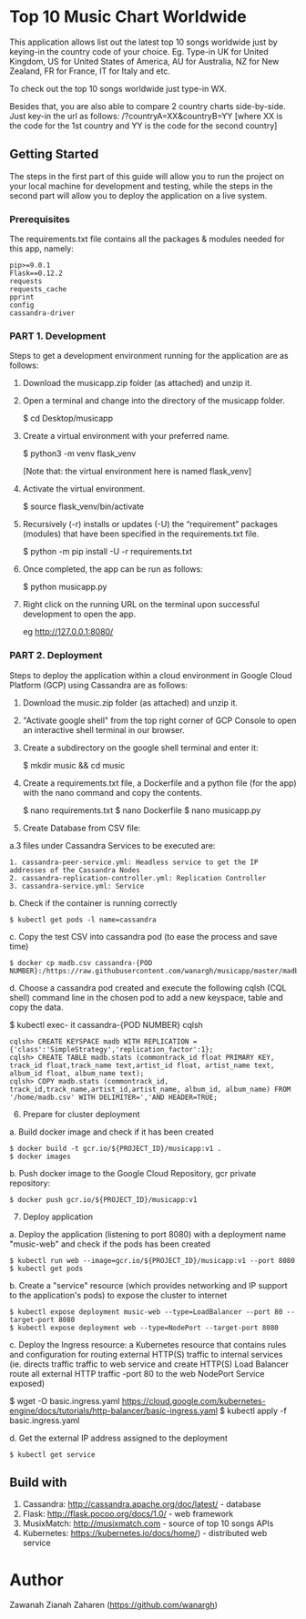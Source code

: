 # Top 10 Music Chart Worldwide

This application allows list out the latest top 10 songs worldwide just by keying-in the country code of your choice.
Eg. Type-in UK for United Kingdom, US for United States of America, AU for Australia, NZ for New Zealand, FR for France, IT for Italy and etc.

To check out the top 10 songs worldwide just type-in WX.

Besides that, you are also able to compare 2 country charts side-by-side. Just key-in the url as follows:
/?countryA=XX&countryB=YY [where XX is the code for the 1st country and YY is the code for the second country]


## Getting Started

The steps in the first part of this guide will allow you to run the project on your local machine for development and testing, while the steps in the second part will allow you to deploy the application on a live system.


### Prerequisites

The requirements.txt file contains all the packages & modules needed for this app, namely:

```
pip>=9.0.1
Flask==0.12.2
requests
requests_cache
pprint
config
cassandra-driver
```


### PART 1. Development

Steps to get a development environment running for the application are as follows:

1.	Download the musicapp.zip folder (as attached) and unzip it.

2.	Open a terminal and change into the directory of the musicapp folder.

     $ cd Desktop/musicapp

3.	Create a virtual environment with your preferred name.

     $ python3 -m venv flask_venv

     [Note that: the virtual environment here is named flask_venv]

4.	Activate the virtual environment.

     $ source flask_venv/bin/activate

5.	Recursively (-r) installs or updates (-U) the “requirement” packages (modules) that have been specified in the requirements.txt file.

     $ python -m pip install -U -r requirements.txt

6.	Once completed, the app can be run as follows:

     $ python musicapp.py

7.	Right click on the running URL on the terminal upon successful development to open the app.

    eg http://127.0.0.1:8080/


### PART 2. Deployment

Steps to deploy the application within a cloud environment in Google Cloud Platform (GCP) using Cassandra are as follows:

1.	Download the music.zip folder (as attached) and unzip it.

2. "Activate google shell" from the top right corner of GCP Console to open an interactive shell terminal in our browser.

3. Create a subdirectory on the google shell terminal and enter it:

    $ mkdir music && cd music

4. Create a requirements.txt file, a Dockerfile and a python file (for the app) with the nano command and copy the contents.

    $ nano requirements.txt
    $ nano Dockerfile
    $ nano musicapp.py

5. Create Database from CSV file:

  a.3 files under Cassandra Services to be executed are:

    1. cassandra-peer-service.yml: Headless service to get the IP addresses of the Cassandra Nodes
    2. cassandra-replication-controller.yml: Replication Controller
    3. cassandra-service.yml: Service

  b. Check if the container is running correctly

    $ kubectl get pods -l name=cassandra

  c. Copy the test CSV into cassandra pod (to ease the process and save time)

    $ docker cp madb.csv cassandra-{POD NUMBER}:/https://raw.githubusercontent.com/wanargh/musicapp/master/madb.csv/madb.csv

  d. Choose a cassandra pod created and execute the following cqlsh (CQL shell) command line in the chosen pod to add a new keyspace, table and copy the data.

  $ kubectl exec- it cassandra-{POD NUMBER} cqlsh

    cqlsh> CREATE KEYSPACE madb WITH REPLICATION = {'class':'SimpleStrategy','replication_factor':1};
    cqlsh> CREATE TABLE madb.stats (commontrack_id float PRIMARY KEY, track_id float,track_name text,artist_id float, artist_name text, album_id float, album_name text);
    cqlsh> COPY madb.stats (commontrack_id, track_id,track_name,artist_id,artist_name, album_id, album_name) FROM '/home/madb.csv' WITH DELIMITER=','AND HEADER=TRUE;


6. Prepare for cluster deployment

  a. Build docker image and check if it has been created

    $ docker build -t gcr.io/${PROJECT_ID}/musicapp:v1 .
    $ docker images

  b. Push docker image to the Google Cloud Repository, gcr private repository:

    $ docker push gcr.io/${PROJECT_ID}/musicapp:v1

 7. Deploy application

  a. Deploy the application (listening to port 8080) with a deployment name "music-web" and check if the pods has been created

    $ kubectl run web --image=gcr.io/${PROJECT_ID}/musicapp:v1 --port 8080
    $ kubectl get pods

  b. Create a "service" resource (which provides networking and IP support to the application's pods) to expose the cluster to internet

    $ kubectl expose deployment music-web --type=LoadBalancer --port 80 --target-port 8080
    $ kubectl expose deployment web --type=NodePort --target-port 8080


  c. Deploy the Ingress resource: a Kubernetes resource that contains rules and configuration for routing external HTTP(S) traffic to internal services (ie. directs traffic traffic to web service and create HTTP(S) Load Balancer route all external HTTP traffic -port 80 to the web NodePort Service exposed)

   $ wget -O basic.ingress.yaml https://cloud.google.com/kubernetes-engine/docs/tutorials/http-balancer/basic-ingress.yaml
   $ kubectl apply -f basic.ingress.yaml

  d. Get the external IP address assigned to the deployment

    $ kubectl get service


## Build with
1. Cassandra: http://cassandra.apache.org/doc/latest/ - database
2. Flask: http://flask.pocoo.org/docs/1.0/ - web framework
3. MusixMatch: http://musixmatch.com - source of top 10 songs APIs
4. Kubernetes: https://kubernetes.io/docs/home/) - distributed web service


# Author

Zawanah Zianah Zaharen (https://github.com/wanargh)
